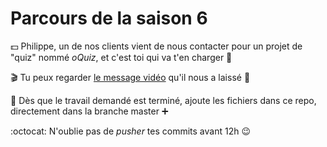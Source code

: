 # Parcours de la saison 6

:dollar: Philippe, un de nos clients vient de nous contacter pour un projet de "quiz" nommé _oQuiz_, et c'est toi qui va t'en charger :tada:

:clapper: Tu peux regarder [le message vidéo](https://drive.google.com/drive/folders/1MECR8_LajuVuSmt15-ekWEddQYdobhEF) qu'il nous a laissé :eyes:

:evergreen_tree: Dès que le travail demandé est terminé, ajoute les fichiers dans ce repo, directement dans la branche master :heavy_plus_sign:

:octocat: N'oublie pas de _pusher_ tes commits avant 12h :wink:
